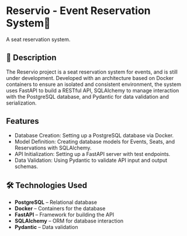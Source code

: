# Reservio - Event Reservation System🎸
A seat reservation system.

## 📌 Description
The Reservio project is a seat reservation system for events, and is still under development. Developed with an architecture based on Docker containers to ensure an isolated and consistent environment, the system uses FastAPI to build a RESTful API, SQLAlchemy to manage interaction with the PostgreSQL database, and Pydantic for data validation and serialization.

## Features
- Database Creation: Setting up a PostgreSQL database via Docker.
- Model Definition: Creating database models for Events, Seats, and Reservations with SQLAlchemy.
- API Initialization: Setting up a FastAPI server with test endpoints.
- Data Validation: Using Pydantic to validate API input and output schemas.

## 🛠️ Technologies Used
- **PostgreSQL** – Relational database
- **Docker** – Containers for the database
- **FastAPI** – Framework for building the API
- **SQLAlchemy** – ORM for database interaction
- **Pydantic** – Data validation